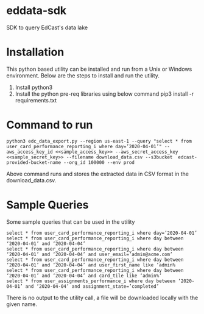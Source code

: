 # eddata-sdk
SDK to query EdCast's data lake

# Installation
This python based utility can be installed and run from a Unix or Windows environment. Below are the steps to install and run the utility.


1. Install python3
2. Install the python pre-req libraries using below command 
        pip3 install -r requirements.txt

# Command to run
````
python3 edc_data_export.py --region us-east-1 --query "select * from user_card_performance_reporting_i where day=’2020-04-01’" --aws_access_key_id <<sample_access_key>> --aws_secret_access_key <<sample_secret_key>> --filename download_data.csv --s3bucket  edcast-provided-bucket-name --org_id 100000 --env prod
````
Above command runs and stores the extracted data in CSV format in the download_data.csv.

# Sample Queries
Some sample queries that can be used in the utility

````
select * from user_card_performance_reporting_i where day=’2020-04-01’
select * from user_card_performance_reporting_i where day between ‘2020-04-01’ and ‘2020-04-04’
select * from user_card_performance_reporting_i where day between ‘2020-04-01’ and ‘2020-04-04’ and user_email=’admin@acme.com’
select * from user_card_performance_reporting_i where day between ‘2020-04-01’ and ‘2020-04-04’ and user_first_name like ’admin%
select * from user_card_performance_reporting_i where day between ‘2020-04-01’ and ‘2020-04-04’ and card_tile like ‘admin%’
select * from user_assignments_performance_i where day between ‘2020-04-01’ and ‘2020-04-04’ and assignment_state=’completed’
````

There is no output to the utility call, a file will be downloaded locally with the given name.
